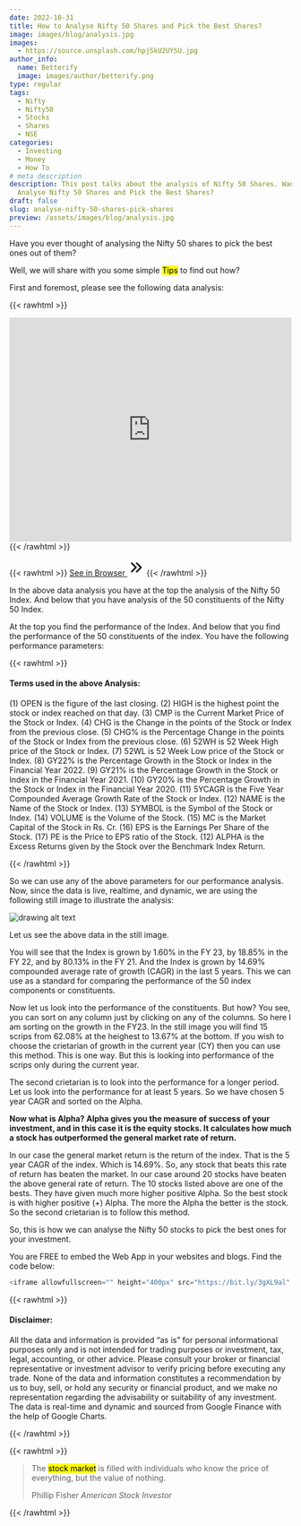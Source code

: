 ```yaml
---
date: 2022-10-31
title: How to Analyse Nifty 50 Shares and Pick the Best Shares?
image: images/blog/analysis.jpg
images: 
  - https://source.unsplash.com/hpjSkU2UYSU.jpg
author_info:
  name: Betterify
  image: images/author/betterify.png
type: regular
tags:
  - Nifty
  - Nifty50
  - Stocks
  - Shares
  - NSE
categories:
  - Investing
  - Money
  - How To
# meta description
description: This post talks about the analysis of Nifty 50 Shares. Want to know how to
  Analyse Nifty 50 Shares and Pick the Best Shares?
draft: false
slug: analyse-nifty-50-shares-pick-shares
preview: /assets/images/blog/analysis.jpg
---
```


Have you ever thought of analysing the Nifty 50 shares to pick the best ones out of them?

Well, we will share with you some simple <mark>Tips</mark> to find out how?

First and foremost, please see the following data analysis:

{{< rawhtml >}}
<div class="card shadow mt-2 mb-4">
<iframe allowfullscreen="" height="400px" src="https://bit.ly/3gXL9al" style="border: 0px #ffffff none;" width="100%"></iframe>
</div>
{{< /rawhtml >}}

{{< rawhtml >}}
<a href="https://bit.ly/3gXL9al" target="_blank" class="btn btn-primary btn-lg mb-4">See in Browser <svg xmlns="http://www.w3.org/2000/svg" class="h-5 w-5" viewBox="0 0 20 20" width="30px" height="30px" fill="currentColor">
  <path fill-rule="evenodd" d="M10.293 15.707a1 1 0 010-1.414L14.586 10l-4.293-4.293a1 1 0 111.414-1.414l5 5a1 1 0 010 1.414l-5 5a1 1 0 01-1.414 0z" clip-rule="evenodd" />
  <path fill-rule="evenodd" d="M4.293 15.707a1 1 0 010-1.414L8.586 10 4.293 5.707a1 1 0 011.414-1.414l5 5a1 1 0 010 1.414l-5 5a1 1 0 01-1.414 0z" clip-rule="evenodd" />
</svg></a>
{{< /rawhtml >}}

In the above data analysis you have at the top the analysis of the Nifty 50 Index. And below that you have analysis of the 50 constituents of the Nifty 50 Index.

At the top you find the performance of the Index. And below that you find the performance of the 50 constituents of the index. You have the following performance parameters:

{{< rawhtml >}}
<!-- Beginning Bootstrap Callout-info: Terms in Analysis -->
<div class="card bd-callout bd-callout-info shadow">
<h4 id="bseallcap">Terms used in the above Analysis:</h4>
<p><span class="yellow">(1) OPEN is the figure of the last closing. (2) HIGH is the highest point the stock or index reached on that day. (3) CMP is the Current Market Price of the Stock or Index. (4) CHG is the Change in the points of the Stock or Index from the previous close. (5) CHG% is the Percentage Change in the points of the Stock or Index from the previous close. (6) 52WH is 52 Week High price of the Stock or Index. (7) 52WL is 52 Week Low price of the Stock or Index. (8) GY22% is the Percentage Growth in the Stock or Index in the Financial Year 2022. (9) GY21% is the Percentage Growth in the Stock or Index in the Financial Year 2021. (10) GY20% is the Percentage Growth in the Stock or Index in the Financial Year 2020. (11) 5YCAGR is the Five Year Compounded Average Growth Rate of the Stock or Index. (12) NAME is the Name of the Stock or Index. (13) SYMBOL is the Symbol of the Stock or Index. (14) VOLUME is the Volume of the Stock. (15) MC is the Market Capital of the Stock in Rs. Cr. (16) EPS is the Earnings Per Share of the Stock. (17) PE is the Price to EPS ratio of the Stock. (12) ALPHA is the Excess Returns given by the Stock over the Benchmark Index Return.</span> 
</p>
</div>
<!-- End of Bootstrap Callout-info: Terms in Analysis --> 
{{< /rawhtml >}}

So we can use any of the above parameters for our performance analysis. Now, since the data is live, realtime, and dynamic, we are using the following still image to illustrate the analysis: 

![drawing alt text](https://docs.google.com/drawings/d/171ycQBN-Ecw1rWJV3N2FI5k8Ud5LIs7jUe6dnxc0YYA/export/png)

Let us see the above data in the still image.

You will see that the Index is grown by 1.60% in the FY 23, by 18.85% in the FY 22, and by 80.13% in the FY 21. And the Index is grown by 14.69% compounded average rate of growth (CAGR) in the last 5 years. This we can use as a standard for comparing the performance of the 50 index components or constituents.

Now let us look into the performance of the constituents. But how? You see, you can sort on any column just by clicking on any of the columns. So here I am sorting on the growth in the FY23. In the still image you will find 15 scrips from 62.08% at the heighest to 13.67% at the bottom. If you wish to choose the crietarian of growth in the current year (CY) then you can use this method. This is one way. But this is looking into performance of the scrips only during the current year.

The second crietarian is to look into the performance for a longer period. Let us look into the performance for at least 5 years. So we have chosen 5 year CAGR and sorted on the Alpha. <p class="yellow">**Now what is Alpha? Alpha gives you the measure of success of your investment, and in this case it is the equity stocks. It calculates how much a stock has outperformed the general market rate of return.**</p> In our case the general market return is the return of the index. That is the 5 year CAGR of the index. Which is 14.69%. So, any stock that beats this rate of return has beaten the market. In our case around 20 stocks have beaten the above general rate of return. The 10 stocks listed above are one of the bests. They have given much more higher positive Alpha. So the best stock is with higher positive (+) Alpha. The more the Alpha the better is the stock. So the second crietarian is to follow this method.

So, this is how we can analyse the Nifty 50 stocks to pick the best ones for your investment.

You are FREE to embed the Web App in your websites and blogs. Find the code below:

```javascript
<iframe allowfullscreen="" height="400px" src="https://bit.ly/3gXL9al" style="border: 0px #ffffff none;" width="100%"></iframe>
```

{{< rawhtml >}}
<div class="card bd-callout bd-callout-info shadow">
<h4 id="bseallcap">Disclaimer:</h4>
<p><span class="blue">All the data and information is provided “as is” for personal informational purposes only and is not intended for trading purposes or investment, tax, legal, accounting, or other advice. Please consult your broker or financial representative or investment advisor to verify pricing before executing any trade. None of the data and information constitutes a recommendation by us to buy, sell, or hold any security or financial product, and we make no representation regarding the advisability or suitability of any investment. The data is real-time and dynamic and sourced from Google Finance with the help of Google Charts.</span> 
</p>
</div>
{{< /rawhtml >}}

{{< rawhtml >}}
<blockquote class="blockquote mb-0">
  <p>The <mark>stock market</mark> is filled with individuals who know the price of everything, but the value of nothing.</p>
  <footer class="blockquote-footer">Phillip Fisher <cite title="Source Title">American Stock Investor</cite></footer>
</blockquote>  
{{< /rawhtml >}}